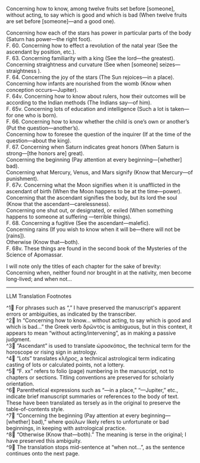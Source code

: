 Concerning how to know, among twelve fruits set before [someone], without acting, to say which is good and which is bad (When twelve fruits are set before [someone]—and a good one).

Concerning how each of the stars has power in particular parts of the body (Saturn has power—the right foot).  
F. 60. Concerning how to effect a revolution of the natal year (See the ascendant by position, etc.).  
F. 63. Concerning familiarity with a king (See the lord—the greatest).  
Concerning straightness and curvature (See when [someone] seizes—straightness <sic>).  
F. 64. Concerning the joy of the stars (The Sun rejoices—in a place).  
Concerning how infants are nourished from the womb (Know when conception occurs—Jupiter).  
F. 64v. Concerning how to know about rulers, how their outcomes will be according to the Indian methods (The Indians say—of him).  
F. 65v. Concerning lots of education and intelligence (Such a lot is taken—for one who is born).  
F. 66. Concerning how to know whether the child is one’s own or another’s (Put the question—another’s).  
Concerning how to foresee the question of the inquirer (If at the time of the question—about the king).  
F. 67. Concerning when Saturn indicates great honors (When Saturn is strong—[the honors are] great).  
Concerning the beginning (Pay attention at every beginning—[whether] bad).  
Concerning what Mercury, Venus, and Mars signify (Know that Mercury—of punishment).  
F. 67v. Concerning what the Moon signifies when it is unafflicted in the ascendant of birth (When the Moon happens to be at the time—power).  
Concerning that the ascendant signifies the body, but its lord the soul (Know that the ascendant—carelessness).  
Concerning one shut out, or designated, or exiled (When something happens to someone at suffering <sic>—terrible things).  
F. 68. Concerning a fugitive (See the ascendant—malefic).  
Concerning rains (If you wish to know when it will be—there will not be [rains]).  
Otherwise (Know that—both).  
F. 68v. These things are found in the second book of the Mysteries of the Science of Apomassar.

I will note only the titles of each chapter for the sake of brevity:  
Concerning when, neither found nor brought in at the nativity, men become long-lived; and when not...

---

LLM Translation Footnotes

^1🤖 For phrases such as “<sic>,” I have preserved the manuscript's apparent errors or ambiguities, as indicated by the transcriber.  
^2🤖 In “Concerning how to know… without acting, to say which is good and which is bad…” the Greek verb δρῶντός is ambiguous, but in this context, it appears to mean “without acting/intervening”, as in making a passive judgment.  
^3🤖 “Ascendant” is used to translate ὡροσκόπος, the technical term for the horoscope or rising sign in astrology.  
^4🤖 “Lots” translates κλῆρος, a technical astrological term indicating casting of lots or calculated points, not a lottery.  
^5🤖 “F. xx” refers to folio (page) numbering in the manuscript, not to chapters or sections. Titling conventions are preserved for scholarly orientation.  
^6🤖 Parenthetical expressions such as “—in a place,” “—Jupiter,” etc., indicate brief manuscript summaries or references to the body of text. These have been translated as tersely as in the original to preserve the table-of-contents style.  
^7🤖 “Concerning the beginning (Pay attention at every beginning—[whether] bad),” where φαύλων likely refers to unfortunate or bad beginnings, in keeping with astrological practice.  
^8🤖 “Otherwise (Know that—both).” The meaning is terse in the original; I have preserved this ambiguity.  
^9🤖 The translation stops mid-sentence at “when not…”, as the sentence continues onto the next page.